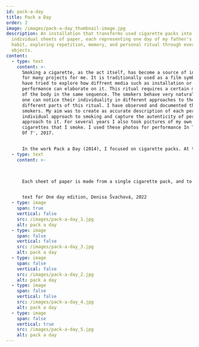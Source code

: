 ```yaml
---
id: pack-a-day
title: Pack a Day
order: 2
image: /images/pack-a-day_thumbnail-image.jpg
description: An installation that transforms used cigarette packs into
  individual sheets of paper, each representing one day of my father's smoking
  habit, exploring repetition, memory, and personal ritual through everyday
  objects.
content:
  - type: text
    content: >-
      Smoking a cigarette, as the act itself, has become a source of inspiration
      for many projects for me. It is traditionally used as a film symbol, but I
      have tried to explore how diffrent media such as installation or
      performance can elaborate on it. This ritual requires a certain movement
      of the body in the same sequence. The smokers behave very naturally, but
      one can notice their individuality in different approaches to the
      different parts of this ritual. I have observed and documented the
      smokers. My aim was to create as accurate description of each person's
      individual approach to smoking and capture the autenticity of personal
      approach to it. For several years I also took pictures of my own
      cigarettes that I smoke. I used these photos for performance In The Heat
      Of 7', 2017.


      In the work Pack a Day (2014), I focused on cigarette packs. At the beginning I collected all the boxes. On some of the boxes I have found various handwritten messages forgotten cigarettes, papers or tickets. However, my main focus was on the boxes from one particluar person, my father. He used to smoke pack of cigarettes a day. He created this habit to control his consumption and regulate how much he smokes. The particular consistency of this habit has inspired me to create a calendar from each box that he smoked everyday.
  - type: text
    content: >-
      


      Each sheet of paper is made from a single cigarette pack, and to make my father's "a pack a day" rule clear, each page has a date stamped on it. I created the paper using the carpet technique, which really achieved the effect of each paper being made from just one cigarette box. Depending on which box I used, the paper is a slightly different colour and texture. 


      text for One day edition, Denisa Švachová, 2022
  - type: image
    span: true
    vertical: false
    src: /images/pack-a-day_1.jpg
    alt: pack a day
  - type: image
    span: false
    vertical: false
    src: /images/pack-a-day_3.jpg
    alt: pack a day
  - type: image
    span: false
    vertical: false
    src: /images/pack-a-day_2.jpg
    alt: pack a day
  - type: image
    span: false
    vertical: false
    src: /images/pack-a-day_4.jpg
    alt: pack a day
  - type: image
    span: false
    vertical: true
    src: /images/pack-a-day_5.jpg
    alt: pack a day
---
```

